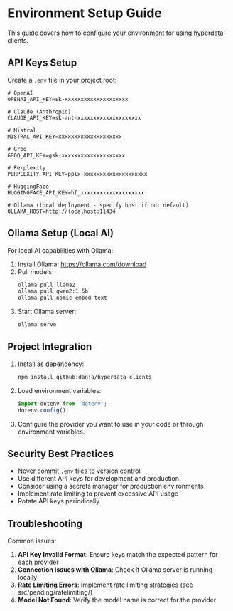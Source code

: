 # Environment Setup Guide

This guide covers how to configure your environment for using hyperdata-clients.

## API Keys Setup

Create a `.env` file in your project root:

```
# OpenAI
OPENAI_API_KEY=sk-xxxxxxxxxxxxxxxxxxxx

# Claude (Anthropic)
CLAUDE_API_KEY=sk-ant-xxxxxxxxxxxxxxxxxxxx

# Mistral
MISTRAL_API_KEY=xxxxxxxxxxxxxxxxxxxx

# Groq
GROQ_API_KEY=gsk-xxxxxxxxxxxxxxxxxxxx

# Perplexity
PERPLEXITY_API_KEY=pplx-xxxxxxxxxxxxxxxxxxxx

# HuggingFace
HUGGINGFACE_API_KEY=hf_xxxxxxxxxxxxxxxxxxxx

# Ollama (local deployment - specify host if not default)
OLLAMA_HOST=http://localhost:11434
```

## Ollama Setup (Local AI)

For local AI capabilities with Ollama:

1. Install Ollama: https://ollama.com/download
2. Pull models:
   ```bash
   ollama pull llama2
   ollama pull qwen2:1.5b
   ollama pull nomic-embed-text
   ```
3. Start Ollama server:
   ```bash
   ollama serve
   ```

## Project Integration

1. Install as dependency:
   ```bash
   npm install github:danja/hyperdata-clients
   ```

2. Load environment variables:
   ```javascript
   import dotenv from 'dotenv';
   dotenv.config();
   ```

3. Configure the provider you want to use in your code or through environment variables.

## Security Best Practices

- Never commit `.env` files to version control
- Use different API keys for development and production
- Consider using a secrets manager for production environments
- Implement rate limiting to prevent excessive API usage
- Rotate API keys periodically

## Troubleshooting

Common issues:

1. **API Key Invalid Format**: Ensure keys match the expected pattern for each provider
2. **Connection Issues with Ollama**: Check if Ollama server is running locally
3. **Rate Limiting Errors**: Implement rate limiting strategies (see src/pending/ratelimiting/)
4. **Model Not Found**: Verify the model name is correct for the provider

